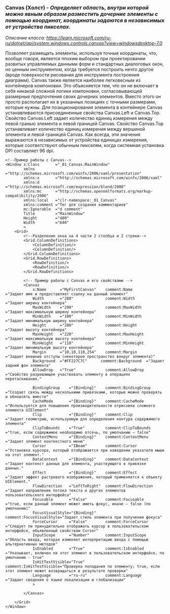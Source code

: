 ### Canvas (Холст) - *Определяет область, внутри которой можно явным образом разместить дочерние элементы с помощью координат, координаты задаются в независимых от устройства пикселах.*
*Описание класса: https://learn.microsoft.com/ru-ru/dotnet/api/system.windows.controls.canvas?view=windowsdesktop-7.0*

Позволяет размещать элементы, используя точные координаты, что, вообще говоря, является плохим выбором при проектировании развитых управляемых данными форм и стандартных диалоговых окон, но ценным инструментом, когда требуется построить нечто другое (вроде поверхности рисования для инструмента построения диаграмм). Canvas также является наиболее легковесным из контейнеров компоновки. Это объясняется тем, что он не включает в себя никакой сложной логики компоновки, согласовывающей размерные предпочтения своих дочерних элементов. Вместо этого он просто располагает их в указанных позициях с точными размерами, которые нужны. Для позиционирования элемента в контейнере Canvas устанавливаются присоединенные свойства Canvas.Left и Canvas.Top. Свойство Canvas.Left задает количество единиц измерения между левой гранью элемента и левой границей Canvas. Свойство Canvas.Top устанавливает количество единиц измерения между вершиной элемента и левой границей Canvas. Как всегда, эти значения выражаются в независимых от устройства единицах измерения, которые соответствуют обычным пикселям, когда системная установка DPI составляет 96 dpi. 

~~~ XAML
<!--Пример работы с Canvas-->
<Window x:Class       ="_01_Canvas.MainWindow"
        xmlns         ="http://schemas.microsoft.com/winfx/2006/xaml/presentation"
        xmlns:x       ="http://schemas.microsoft.com/winfx/2006/xaml"
        xmlns:d       ="http://schemas.microsoft.com/expression/blend/2008"
        xmlns:mc      ="http://schemas.openxmlformats.org/markup-compatibility/2006"
        xmlns:local   ="clr-namespace:_01_Canvas"
        xmlns:comment ="Тег для создания комментариев"
        mc:Ignorable  ="d comment"
        Title         ="MainWindow"
        Height        ="480"
        Width         ="640"
        >
    <Grid>
        <!--Разделение окна на 4 части 2 столбца и 2 строки-->
        <Grid.ColumnDefinitions>
            <ColumnDefinition/>
            <ColumnDefinition/>
        </Grid.ColumnDefinitions>
        <Grid.RowDefinitions>
            <RowDefinition/>
            <RowDefinition/>
        </Grid.RowDefinitions>
        
        <!-- Пример работы с Canvas и его свойствами -->
        <Canvas
            x:Name      ="MyFirstCanvas"    comment:Name        ="Задает имя и предоставляет ссылку на данный элемент"
            Width       ="280"              comment:Width       ="Задает ширину контейнера"
            MaxWidth    ="290"              comment:MaxWidth    ="Задает максимальную ширину контейнера"
            MinWidth    ="100"              comment:MinWidth    ="Задает минимальную ширину контейнера"
            Height      ="200"              comment:Height      ="Задает высоту контейнера"
            MaxHeight   ="220"              comment:MaxHeight   ="Задает максимальную высоту контейнера"
            MinHeight   ="110"              comment:MinHeight   ="Задает минимальную высоту контейнера"
            Margin      ="10,10,110,254"    comment:Margin      ="Задает внешние отступы (некоторое пространство вокруг элемента)"
            Background  ="#FF227C7C"      comment:Background  ="Задает задний фон элемента"
            AllowDrop   ="True"             comment:AllowDrop   ="Свойство разрешающее участвовать элементу в операциях перетаскивания."
            
            BindingGroup    ="{Binding}"    comment:BindingGroup    ="Создает связь между несколькими привязками, которые можно проверять и обновлять вместе"
            CacheMode       ="{Binding}"    comment:CacheMode       ="Используется для повышения производительности отрисовки сложного элемента UIElement"
            Clip            ="{Binding}"    comment:Clip            ="Задает геометрию, используемую для определения контура содержимого элемента"
            ClipToBounds    ="True"         comment:ClipToBounds    ="true, если содержимое необходимо отсечь, по умолчанию — false"
            ContextMenu     ="{Binding}"    comment:ContextMenu     ="Задает элемент контекстного меню"
            Cursor          ="IBeam"        comment:Cursor          ="Установка курсора, который отображается при наведении указателя мыши на этот элемент."
            DataContext     ="{Binding}"    comment:DataContext     ="Задает контекст данных для элемента, участвующего в привязке данных."
            Effect          ="{Binding}"    comment:Effect          ="Задает эффект растрового изображения, который применяется к объекту UIElement."
            FlowDirection   ="LeftToRight"  comment:FlowDirection   ="Задает направление потока текста и других элементов пользовательского интерфейса"
            Focusable       ="False"        comment:Focusable       ="true, если данный элемент может иметь фокус, иначе — false (по умолчанию)"
            FocusVisualStyle="{Binding}"    comment:FocusVisualStyle="Задает стиль элемента при получении фокуса"
            ForceCursor     ="False"        comment:ForceCursor     ="Следует ли принудительно отображать курсор в пользовательском интерфейсе, объявленный свойством Cursor"
            InputScope      ="Number"       comment:InputScope      ="Область ввода, которая изменяет интерпретацию ввода с помощью альтернативных методов"
            IsEnabled       ="True"         comment:IsEnabled       ="Указывает, включен ли этот элемент в пользовательском интерфейсе, по умолчанию - true"
            IsHitTestVisible="True"         comment:IsHitTestVisible="Проверка попадания по элементу; true, если этот элемент может возвращаться в результате проверки"
            Language        ="ru-ru"        comment:Language        ="Задает сведения о языке локализации и глобализации"         
            >
            
        </Canvas>

    </Grid>
</Window>

~~~




